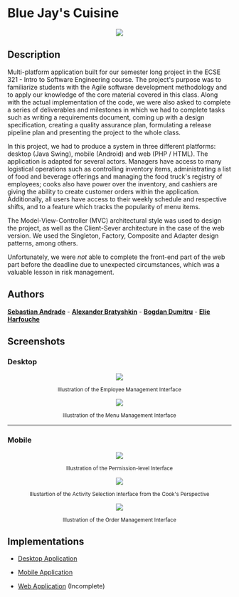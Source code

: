 # Blue Jay's Cuisine 

<div align="center"> 
<img src="https://github.com/alexboii/Blue-Jay-s-Cuisine/blob/master/Resources/logo.png"/>
</div> 

## Description 

Multi-platform application built for our semester long project in the ECSE 321 - Intro to Software Engineering course. The project's purpose was to familiarize students with the Agile software development methodology and to apply our knowledge of the core material covered in this class. Along with the actual implementation of the code, we were also asked to complete a series of deliverables and milestones in which we had to complete tasks such as writing a requirements document, coming up with a design specification, creating a quality assurance plan, formulating a release pipeline plan and presenting the project to the whole class. 

In this project, we had to produce a system in three different platforms: desktop (Java Swing), mobile (Android) and web (PHP / HTML). The application is adapted for several actors. Managers have access to many logistical operations such as controlling inventory items, administrating a list of food and beverage offerings and managing the food truck's registry of employees; cooks also have power over the inventory, and cashiers are giving the ability to create customer orders within the application. Additionally, all users have access to their weekly schedule and respective shifts, and to a feature which tracks the popularity of menu items. 

The Model-View-Controller (MVC) architectural style was used to design the project, as well as the Client-Sever architecture in the case of the web version. We used the Singleton, Factory, Composite and Adapter design patterns, among others. 

Unfortunately, we were <i>not</i> able to complete the front-end part of the web part before the deadline due to unexpected circumstances, which was a valuable lesson in risk management. 

## Authors

[**Sebastian Andrade**](http://github.com/pepoandra) - [**Alexander Bratyshkin**](http://github.com/alexboii) - [**Bogdan Dumitru**](https://github.com/boggy-d) - [**Elie Harfouche**](https://github.com/Kartoshka) 

## Screenshots 

### Desktop

<div align="center">
<img src="https://github.com/alexboii/Blue-Jay-s-Cuisine/blob/master/Resources/desktop_screenshot_1.png"/>
<p><sub>Illustration of the Employee Management Interface</sub></p>

<img src="https://github.com/alexboii/Blue-Jay-s-Cuisine/blob/master/Resources/desktop_screenshot_2.png"/>
<p><sub>Illustration of the Menu Management Interface</sub></p>
</div>

___

### Mobile

<div align="center">
<img src="https://github.com/alexboii/Blue-Jay-s-Cuisine/blob/master/Resources/mobile_screenshot_1.png"/>
<p><sub>Illustration of the Permission-level Interface</sub></p>

<img src="https://github.com/alexboii/Blue-Jay-s-Cuisine/blob/master/Resources/mobile_screenshot_2.png"/>
<p><sub>Illustartion of the Activity Selection Interface from the Cook's Perspective</sub></p>

<img src="https://github.com/alexboii/Blue-Jay-s-Cuisine/blob/master/Resources/mobile_screenshot_3.png"/>
<p><sub>Illustration of the Order Management Interface</sub></p>
</div>

## Implementations 

* [Desktop Application](https://github.com/alexboii/Blue-Jay-s-Cuisine/tree/master/Desktop)

* [Mobile Application](https://github.com/alexboii/Blue-Jay-s-Cuisine/tree/master/Android%20Mobile)

* [Web Application](https://github.com/alexboii/Blue-Jay-s-Cuisine/tree/master/Web) (Incomplete) 

